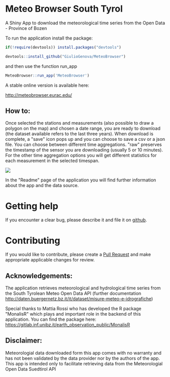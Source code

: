 Meteo Browser South Tyrol
========================


A Shiny App to download the meteorological time series from the Open Data - Province of Bozen 

To run the application install the package:

```R
if(!require(devtools)) install.packages("devtools")

devtools::install_github("GiulioGenova/MeteoBrowser")
```
and then use the function run_app

```R
MeteoBrowser::run_app('MeteoBrowser')
```

A stable online version is available here:

http://meteobrowser.eurac.edu/


How to:
-------

Once selected the stations and measurements (also possible to draw a polygon on the map) and chosen a date range, 
you are ready to download (the dataset available refers to the last three years).
When download is complete, a "save" icon pops up and you can choose to save a csv or a json file.
You can choose between different time aggregations. "raw" preserves the timestamp of the sensor you are
downloading (usually 5 or 10 minutes). For the other time aggregation options you will get different statistics
for each measurement in the selected timespan.

![](https://github.com/GiulioGenova/MeteoBrowser/blob/master/MeteoBrowser.PNG)

In the "Readme" page of the application you will find further information about the app and the data source.


# Getting help

If you encounter a clear bug, please describe it and file it on 
[github](https://github.com/GiulioGenova/MeteoBrowser/issues).

# Contributing

If you would like to contribute, please create a [Pull
Request](https://github.com/GiulioGenova/MeteoBrowser/pulls) and make
appropriate applicable changes for review.

Acknowledgements:
-------

The application retrieves meteorological and hydrological time series from the South Tyrolean Meteo Open Data 
API (further documentation http://daten.buergernetz.bz.it/it/dataset/misure-meteo-e-idrografiche)

Special thanks to Mattia Rossi who has developed the R package "MonalisR" which plays and important role in the backend of this
application. You can find the package here:
https://gitlab.inf.unibz.it/earth_observation_public/MonalisR

Disclaimer:
-------

Meteorologial data downloaded form this app comes with no warranty and has not been validated by the data provider nor by the authors of the app.
This app is intended only to facilitate retrieving data from the Meteorologial Open Data Suedtirol API
